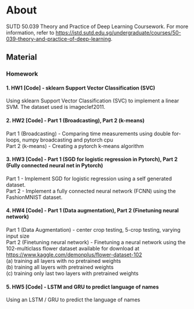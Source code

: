 # About
SUTD 50.039 Theory and Practice of Deep Learning Coursework. For more information, refer to https://istd.sutd.edu.sg/undergraduate/courses/50-039-theory-and-practice-of-deep-learning.

## Material
### Homework
#### 1. HW1 [Code] - sklearn Support Vector Classification (SVC)
Using sklearn Support Vector Classification (SVC) to implement a linear SVM. The dataset used is imageclef2011.

#### 2. HW2 [Code] - Part 1 (Broadcasting), Part 2 (k-means)
Part 1 (Broadcasting) -  Comparing time measurements using double for-loops, numpy broadcasting and pytorch cpu  
Part 2 (k-means) - Creating a pytorch k-means algorithm  

#### 3. HW3 [Code] - Part 1 (SGD for logistic regression in Pytorch), Part 2 (Fully connected neural net in Pytorch)  
Part 1 - Implement SGD for logistic regression using a self generated dataset.  
Part 2 - Implement a fully connected neural network (FCNN) using the FashionMNIST dataset.  

#### 4. HW4 [Code] - Part 1 (Data augmentation), Part 2 (Finetuning neural network)  
Part 1 (Data Augmentation) - center crop testing, 5-crop testing, varying input size  
Part 2 (Finetuning neural network) - Finetuning a neural network using the 102-multiclass flower dataset available for download at https://www.kaggle.com/demonplus/flower-dataset-102  
(a) training all layers with no pretrained weights  
(b) training all layers with pretrained weights  
(c) training only last two layers with pretrained weights  

#### 5. HW5 [Code] - LSTM and GRU to predict language of names  
Using an LSTM / GRU to predict the language of names  
